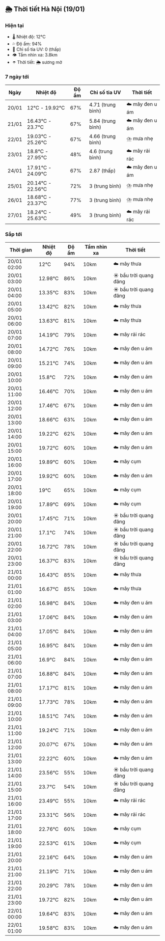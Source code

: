 ## 🌦️ Thời tiết Hà Nội (19/01)

### Hiện tại

- 🌡️ Nhiệt độ: 12℃
- 💦 Độ ẩm: 94%
- 🌟 Chỉ số tia UV: 0 (thấp)
- 👁️ Tầm nhìn xa: 3.8km
- ☂️ Thời tiết: 🌦️ sương mờ

### 7 ngày tới

| Ngày | Nhiệt độ | Độ ẩm | Chỉ số tia UV | Thời tiết |
| --- | --- | --- | --- | --- |
| 20/01 | 12℃ - 19.92℃ | 67% | 4.71 (trung bình) | ☁️ mây đen u ám |
| 21/01 | 16.43℃ - 23.7℃ | 67% | 5.84 (trung bình) | ☁️ mây đen u ám |
| 22/01 | 19.03℃ - 25.26℃ | 67% | 4.66 (trung bình) | ⛈️ mưa nhẹ |
| 23/01 | 18.8℃ - 27.95℃ | 48% | 4.6 (trung bình) | ☁️ mây rải rác |
| 24/01 | 17.91℃ - 24.09℃ | 67% | 2.87 (thấp) | ☁️ mây đen u ám |
| 25/01 | 20.14℃ - 22.56℃ | 72% | 3 (trung bình) | ⛈️ mưa nhẹ |
| 26/01 | 18.68℃ - 23.37℃ | 77% | 3 (trung bình) | ⛈️ mưa nhẹ |
| 27/01 | 18.24℃ - 25.63℃ | 49% | 3 (trung bình) | ☁️ mây rải rác |

### Sắp tới

| Thời gian | Nhiệt độ | Độ ẩm | Tầm nhìn xa | Thời tiết |
| --- | --- | --- | --- | --- |
| 20/01 02:00 | 12℃ | 94% | 10km | ☁️ mây thưa |
| 20/01 03:00 | 12.98℃ | 86% | 10km | ☀️ bầu trời quang đãng |
| 20/01 04:00 | 13.35℃ | 83% | 10km | ☀️ bầu trời quang đãng |
| 20/01 05:00 | 13.42℃ | 82% | 10km | ☁️ mây thưa |
| 20/01 06:00 | 13.63℃ | 81% | 10km | ☁️ mây thưa |
| 20/01 07:00 | 14.19℃ | 79% | 10km | ☁️ mây rải rác |
| 20/01 08:00 | 14.72℃ | 76% | 10km | ☁️ mây đen u ám |
| 20/01 09:00 | 15.21℃ | 74% | 10km | ☁️ mây đen u ám |
| 20/01 10:00 | 15.8℃ | 72% | 10km | ☁️ mây đen u ám |
| 20/01 11:00 | 16.46℃ | 70% | 10km | ☁️ mây đen u ám |
| 20/01 12:00 | 17.46℃ | 67% | 10km | ☁️ mây đen u ám |
| 20/01 13:00 | 18.66℃ | 63% | 10km | ☁️ mây đen u ám |
| 20/01 14:00 | 19.22℃ | 62% | 10km | ☁️ mây đen u ám |
| 20/01 15:00 | 19.72℃ | 60% | 10km | ☁️ mây đen u ám |
| 20/01 16:00 | 19.89℃ | 60% | 10km | ☁️ mây cụm |
| 20/01 17:00 | 19.92℃ | 60% | 10km | ☁️ mây đen u ám |
| 20/01 18:00 | 19℃ | 65% | 10km | ☁️ mây cụm |
| 20/01 19:00 | 17.89℃ | 69% | 10km | ☁️ mây cụm |
| 20/01 20:00 | 17.45℃ | 71% | 10km | ☀️ bầu trời quang đãng |
| 20/01 21:00 | 17.1℃ | 74% | 10km | ☀️ bầu trời quang đãng |
| 20/01 22:00 | 16.72℃ | 78% | 10km | ☀️ bầu trời quang đãng |
| 20/01 23:00 | 16.37℃ | 83% | 10km | ☀️ bầu trời quang đãng |
| 21/01 00:00 | 16.43℃ | 85% | 10km | ☁️ mây thưa |
| 21/01 01:00 | 16.67℃ | 85% | 10km | ☁️ mây thưa |
| 21/01 02:00 | 16.98℃ | 84% | 10km | ☁️ mây đen u ám |
| 21/01 03:00 | 17.06℃ | 84% | 10km | ☁️ mây đen u ám |
| 21/01 04:00 | 17.05℃ | 84% | 10km | ☁️ mây đen u ám |
| 21/01 05:00 | 16.95℃ | 84% | 10km | ☁️ mây đen u ám |
| 21/01 06:00 | 16.9℃ | 84% | 10km | ☁️ mây đen u ám |
| 21/01 07:00 | 16.88℃ | 84% | 10km | ☁️ mây đen u ám |
| 21/01 08:00 | 17.17℃ | 81% | 10km | ☁️ mây đen u ám |
| 21/01 09:00 | 17.73℃ | 78% | 10km | ☁️ mây đen u ám |
| 21/01 10:00 | 18.51℃ | 74% | 10km | ☁️ mây đen u ám |
| 21/01 11:00 | 19.24℃ | 71% | 10km | ☁️ mây đen u ám |
| 21/01 12:00 | 20.07℃ | 67% | 10km | ☁️ mây đen u ám |
| 21/01 13:00 | 22.22℃ | 60% | 10km | ☁️ mây đen u ám |
| 21/01 14:00 | 23.56℃ | 55% | 10km | ☀️ bầu trời quang đãng |
| 21/01 15:00 | 23.7℃ | 54% | 10km | ☀️ bầu trời quang đãng |
| 21/01 16:00 | 23.49℃ | 55% | 10km | ☁️ mây rải rác |
| 21/01 17:00 | 23.31℃ | 56% | 10km | ☁️ mây rải rác |
| 21/01 18:00 | 22.76℃ | 60% | 10km | ☁️ mây cụm |
| 21/01 19:00 | 22.53℃ | 61% | 10km | ☁️ mây cụm |
| 21/01 20:00 | 22.16℃ | 64% | 10km | ☁️ mây đen u ám |
| 21/01 21:00 | 21.19℃ | 71% | 10km | ☁️ mây đen u ám |
| 21/01 22:00 | 20.29℃ | 78% | 10km | ☁️ mây đen u ám |
| 21/01 23:00 | 19.72℃ | 82% | 10km | ☁️ mây đen u ám |
| 22/01 00:00 | 19.64℃ | 83% | 10km | ☁️ mây đen u ám |
| 22/01 01:00 | 19.58℃ | 83% | 10km | ☁️ mây đen u ám |

